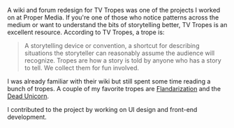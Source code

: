 A wiki and forum redesign for TV Tropes was one of the projects I worked on at Proper Media. If you're one of those who notice patterns across the medium or want to understand the bits of storytelling better, TV Tropes is an excellent resource. According to TV Tropes, a trope is:

> A storytelling device or convention, a shortcut for describing situations the storyteller can reasonably assume the audience will recognize. Tropes are how a story is told by anyone who has a story to tell. We collect them for fun involved.

I was already familiar with their wiki but still spent some time reading a bunch of tropes. A couple of my favorite tropes are [Flandarization](https://tvtropes.org/pmwiki/pmwiki.php/Main/Flanderization) and the [Dead Unicorn](https://tvtropes.org/pmwiki/pmwiki.php/Main/DeadUnicornTrope). 

I contributed to the project by working on UI design and front-end development. 

